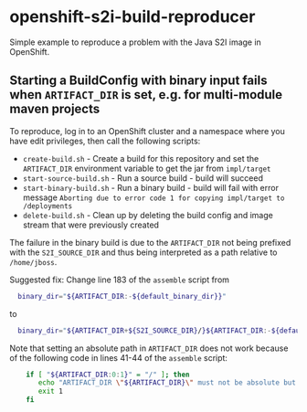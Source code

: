 # openshift-s2i-build-reproducer

Simple example to reproduce a problem with the Java S2I image in OpenShift.

## Starting a BuildConfig with binary input fails when `ARTIFACT_DIR` is set, e.g. for multi-module maven projects

To reproduce, log in to an OpenShift cluster and a namespace where you have edit privileges, then call the following scripts:
- `create-build.sh` - Create a build for this repository and set the `ARTIFACT_DIR` environment variable to get the jar from `impl/target`
- `start-source-build.sh` - Run a source build - build will succeed
- `start-binary-build.sh` - Run a binary build - build will fail with error message `Aborting due to error code 1 for copying impl/target to /deployments`
- `delete-build.sh` - Clean up by deleting the build config and image stream that were previously created

The failure in the binary build is due to the `ARTIFACT_DIR` not being prefixed with the `S2I_SOURCE_DIR` and thus being interpreted as a path relative to `/home/jboss`.

Suggested fix: Change line 183 of the `assemble` script from
```bash
  binary_dir="${ARTIFACT_DIR:-${default_binary_dir}}"
```
to
```bash
  binary_dir="${ARTIFACT_DIR+${S2I_SOURCE_DIR}/}${ARTIFACT_DIR:-${default_binary_dir}}"
```

Note that setting an absolute path in `ARTIFACT_DIR` does not work because of the following code in lines 41-44 of the `assemble` script:
```bash
    if [ "${ARTIFACT_DIR:0:1}" = "/" ]; then
       echo "ARTIFACT_DIR \"${ARTIFACT_DIR}\" must not be absolute but relative to the source directory"
       exit 1
    fi
```
